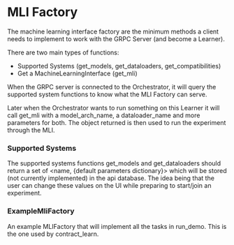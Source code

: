 # MLI Factory

The machine learning interface factory are the minimum methods a client needs to implement
to work with the GRPC Server (and become a Learner).

There are two main types of functions:

- Supported Systems (get_models, get_dataloaders, get_compatibilities)
- Get a MachineLearningInterface (get_mli)

When the GRPC server is connected to the Orchestrator, it will query the supported system
functions to know what the MLI Factory can serve.

Later when the Orchestrator wants to run something on this Learner it will call get_mli
with a model_arch_name, a dataloader_name and more parameters for both.
The object returned is then used to run the experiment through the MLI.

### Supported Systems

The supported systems functions get_models and get_dataloaders should return a set of
<name, {default parameters dictionary}> which will be stored (not currently implemented)
in the api database. The idea being that the user can change these values on the
UI while preparing to start/join an experiment.

### ExampleMliFactory

An example MLIFactory that will implement all the tasks in run_demo.
This is the one used by contract_learn.
